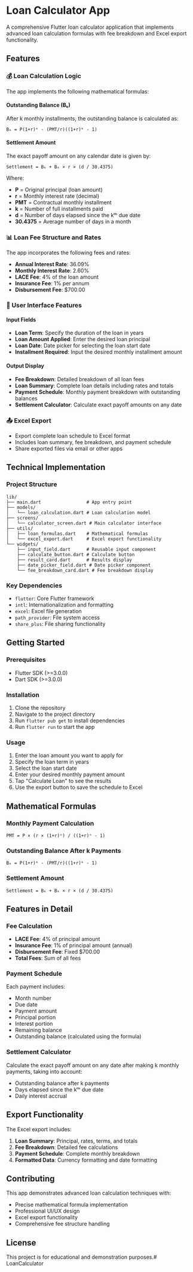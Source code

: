 # Loan Calculator App

A comprehensive Flutter loan calculator application that implements advanced loan calculation formulas with fee breakdown and Excel export functionality.

## Features

### 💰 Loan Calculation Logic
The app implements the following mathematical formulas:

#### Outstanding Balance (Bₖ)
After k monthly installments, the outstanding balance is calculated as:
```
Bₖ = P(1+r)ᵏ - (PMT/r)((1+r)ᵏ - 1)
```

#### Settlement Amount
The exact payoff amount on any calendar date is given by:
```
Settlement = Bₖ + Bₖ × r × (d / 30.4375)
```

Where:
- **P** = Original principal (loan amount)
- **r** = Monthly interest rate (decimal)
- **PMT** = Contractual monthly installment
- **k** = Number of full installments paid
- **d** = Number of days elapsed since the kᵗʰ due date
- **30.4375** = Average number of days in a month

### 📊 Loan Fee Structure and Rates
The app incorporates the following fees and rates:

- **Annual Interest Rate**: 36.09%
- **Monthly Interest Rate**: 2.60%
- **LACE Fee**: 4% of the loan amount
- **Insurance Fee**: 1% per annum
- **Disbursement Fee**: $700.00

### 📱 User Interface Features

#### Input Fields
- **Loan Term**: Specify the duration of the loan in years
- **Loan Amount Applied**: Enter the desired loan principal
- **Loan Date**: Date picker for selecting the loan start date
- **Installment Required**: Input the desired monthly installment amount

#### Output Display
- **Fee Breakdown**: Detailed breakdown of all loan fees
- **Loan Summary**: Complete loan details including rates and totals
- **Payment Schedule**: Monthly payment breakdown with outstanding balances
- **Settlement Calculator**: Calculate exact payoff amounts on any date

### 📤 Excel Export
- Export complete loan schedule to Excel format
- Includes loan summary, fee breakdown, and payment schedule
- Share exported files via email or other apps

## Technical Implementation

### Project Structure
```
lib/
├── main.dart                 # App entry point
├── models/
│   └── loan_calculation.dart # Loan calculation model
├── screens/
│   └── calculator_screen.dart # Main calculator interface
├── utils/
│   ├── loan_formulas.dart    # Mathematical formulas
│   └── excel_export.dart     # Excel export functionality
└── widgets/
    ├── input_field.dart      # Reusable input component
    ├── calculate_button.dart # Calculate button
    ├── result_card.dart      # Results display
    ├── date_picker_field.dart # Date picker component
    └── fee_breakdown_card.dart # Fee breakdown display
```

### Key Dependencies
- `flutter`: Core Flutter framework
- `intl`: Internationalization and formatting
- `excel`: Excel file generation
- `path_provider`: File system access
- `share_plus`: File sharing functionality

## Getting Started

### Prerequisites
- Flutter SDK (>=3.0.0)
- Dart SDK (>=3.0.0)

### Installation
1. Clone the repository
2. Navigate to the project directory
3. Run `flutter pub get` to install dependencies
4. Run `flutter run` to start the app

### Usage
1. Enter the loan amount you want to apply for
2. Specify the loan term in years
3. Select the loan start date
4. Enter your desired monthly payment amount
5. Tap "Calculate Loan" to see the results
6. Use the export button to save the schedule to Excel

## Mathematical Formulas

### Monthly Payment Calculation
```
PMT = P × (r × (1+r)ⁿ) / ((1+r)ⁿ - 1)
```

### Outstanding Balance After k Payments
```
Bₖ = P(1+r)ᵏ - (PMT/r)((1+r)ᵏ - 1)
```

### Settlement Amount
```
Settlement = Bₖ + Bₖ × r × (d / 30.4375)
```

## Features in Detail

### Fee Calculation
- **LACE Fee**: 4% of principal amount
- **Insurance Fee**: 1% of principal amount (annual)
- **Disbursement Fee**: Fixed $700.00
- **Total Fees**: Sum of all fees

### Payment Schedule
Each payment includes:
- Month number
- Due date
- Payment amount
- Principal portion
- Interest portion
- Remaining balance
- Outstanding balance (calculated using the formula)

### Settlement Calculator
Calculate the exact payoff amount on any date after making k monthly payments, taking into account:
- Outstanding balance after k payments
- Days elapsed since the kᵗʰ due date
- Daily interest accrual

## Export Functionality

The Excel export includes:
1. **Loan Summary**: Principal, rates, terms, and totals
2. **Fee Breakdown**: Detailed fee calculations
3. **Payment Schedule**: Complete monthly breakdown
4. **Formatted Data**: Currency formatting and date formatting

## Contributing

This app demonstrates advanced loan calculation techniques with:
- Precise mathematical formula implementation
- Professional UI/UX design
- Excel export functionality
- Comprehensive fee structure handling

## License

This project is for educational and demonstration purposes.#   L o a n C a l c u l a t o r  
 